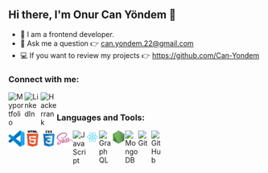 ## Hi there, I'm Onur Can Yöndem 👋 

- 🔭 I am a frontend developer. 
- 💬 Ask me a question 👉 can.yondem.22@gmail.com
- 💻 If you want to review my projects 👉 https://github.com/Can-Yondem

### Connect with me:

[<img align="left" alt="Myportfolio" width="32px" src="https://www.svgrepo.com/show/250632/www.svg" />][website]
[<img align="left" alt="LinkedIn" width="32px" src="https://www.svgrepo.com/show/75820/linkedin.svg" />][linkedin]
[<img align="left" alt="Hackerrank" width="32px" src="https://cdn.worldvectorlogo.com/logos/hackerrank.svg" />][hackerrank]

<br />

### Languages and Tools:

[<img align="left" alt="Visual Studio Code" width="32px" src="https://raw.githubusercontent.com/github/explore/80688e429a7d4ef2fca1e82350fe8e3517d3494d/topics/visual-studio-code/visual-studio-code.png" />][vscode]
[<img align="left" alt="HTML5" width="32px" src="https://raw.githubusercontent.com/github/explore/80688e429a7d4ef2fca1e82350fe8e3517d3494d/topics/html/html.png" />][html]
[<img align="left" alt="CSS3" width="32px" src="https://raw.githubusercontent.com/github/explore/80688e429a7d4ef2fca1e82350fe8e3517d3494d/topics/css/css.png" />][css]
[<img align="left" alt="Sass" width="32px" src="https://raw.githubusercontent.com/github/explore/80688e429a7d4ef2fca1e82350fe8e3517d3494d/topics/sass/sass.png" />][sass]
[<img align="left" alt="JavaScript" width="26px" src="https://www.svgrepo.com/show/349419/javascript.svg" />][js]
[<img align="left" alt="React" width="26px" src="https://raw.githubusercontent.com/github/explore/80688e429a7d4ef2fca1e82350fe8e3517d3494d/topics/react/react.png" />][react]
[<img align="left" alt="GraphQL" width="26px" src="https://www.svgrepo.com/show/353834/graphql.svg" />][graphql]
[<img align="left" alt="Node.js" width="26px" src="https://raw.githubusercontent.com/github/explore/80688e429a7d4ef2fca1e82350fe8e3517d3494d/topics/nodejs/nodejs.png" />][nodejs]
[<img align="left" alt="MongoDB" width="26px" src="https://www.svgrepo.com/show/331488/mongodb.svg" />][mongo]
[<img align="left" alt="Git" width="26px" src="https://www.svgrepo.com/show/373623/git.svg" />][git]
[<img align="left" alt="GitHub" width="26px" src="https://www.svgrepo.com/show/217753/github.svg" />][github]


[website]: https://portfolio-web-site-chi.vercel.app/en
[linkedin]: https://www.linkedin.com/in/onur-yondem/
[hackerrank]: https://www.hackerrank.com/can_yondem_22
[vscode]: https://code.visualstudio.com/
[html]: https://developer.mozilla.org/en-US/docs/Web/HTML?retiredLocale=tr
[css]: https://developer.mozilla.org/en-US/docs/Web/CSS?retiredLocale=tr
[sass]: https://sass-lang.com/
[js]: https://www.javascript.com/
[react]: https://tr.reactjs.org/
[graphql]: https://graphql.org/
[nodejs]: https://nodejs.org/en/
[mongo]: https://www.mongodb.com/
[git]: https://git-scm.com/
[github]: https://github.com/

